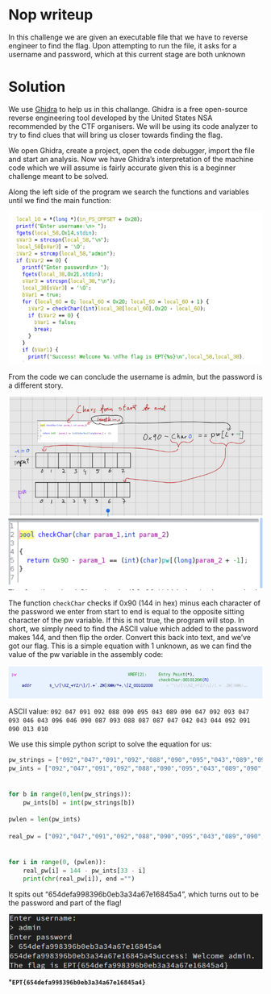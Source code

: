 # Nop writeup

In this challenge we are given an executable file that we have to reverse engineer to find the flag. Upon attempting to run the file, it asks for a username and password, which at this current stage are both unknown

# Solution
We use [Ghidra](https://ghidra-sre.org/) to help us in this challange. Ghidra is a free open-source reverse engineering tool developed by the United States NSA recommended by the CTF organisers. We will be using its code analyzer to try to find clues that will bring us closer towards finding the flag.

We open Ghidra, create a project, open the code debugger, import the file and start an analysis. Now we have Ghidra’s interpretation of the machine code which we will assume is fairly accurate given this is a beginner challenge meant to be solved.

Along the left side of the program we search the functions and variables until we find the main function:

![Ghidra1](ghidra1.png)

From the code we can conclude the username is admin, but the password is a different story. 

![Nop1](nop1.png)
![Nop2](nop2.png)

The function `checkChar` checks if 0x90 (144 in hex) minus each character of the password we enter from start to end is equal to the opposite sitting character of the pw variable. If this is not true, the program will stop. In short, we simply need to find the ASCII value which added to the password makes 144, and then flip the order. Convert this back into text, and we’ve got our flag. This is a simple equation with 1 unknown, as we can find the value of the pw variable in the assembly code:

![Nop3](nop3.png)

ASCII value: `092 047 091 092 088 090 095 043 089 090 047 092 093 047 093 046 043 096 046 090 087 093 088 087 087 047 042 043 044 092 091 090 013 010`

We use this simple python script to solve the equation for us:

```python
pw_strings = ["092","047","091","092","088","090","095","043","089","090","047","092","093","047","093","046","043","096","046","090","087","093","088","087","087","047","042","043","044","092","091","090","013","010"]
pw_ints = ["092","047","091","092","088","090","095","043","089","090","047","092","093","047","093","046","043","096","046","090","087","093","088","087","087","047","042","043","044","092","091","090","013","010"]


for b in range(0,len(pw_strings)):
    pw_ints[b] = int(pw_strings[b])
        
pwlen = len(pw_ints) 

real_pw = ["092","047","091","092","088","090","095","043","089","090","047","092","093","047","093","046","043","096","046","090","087","093","088","087","087","047","042","043","044","092","091","090","013","010"]


for i in range(0, (pwlen)):
    real_pw[i] = 144 - pw_ints[33 - i]
    print(chr(real_pw[i]), end ="")
```

It spits out “654defa998396b0eb3a34a67e16845a4”, which turns out to be the password and part of the flag! 

![Nop4](nop4.png)

***`EPT{654defa998396b0eb3a34a67e16845a4}`**


